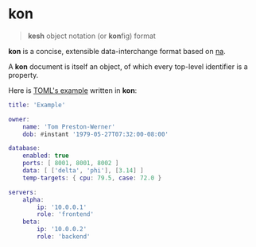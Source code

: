 # kon

> **kesh** object notation (or **kon**fig) format

**kon** is a concise, extensible data-interchange format based on [na](https://github.com/kesh-lang/na).

A **kon** document is itself an object, of which every top-level identifier is a property.

Here is [TOML's example](https://toml.io/) written in **kon**:

```lua
title: 'Example'

owner:
    name: 'Tom Preston-Werner'
    dob: #instant '1979-05-27T07:32:00-08:00'

database:
    enabled: true
    ports: [ 8001, 8001, 8002 ]
    data: [ ['delta', 'phi'], [3.14] ]
    temp-targets: { cpu: 79.5, case: 72.0 }

servers:
    alpha:
        ip: '10.0.0.1'
        role: 'frontend'
    beta:
        ip: '10.0.0.2'
        role: 'backend'
```
